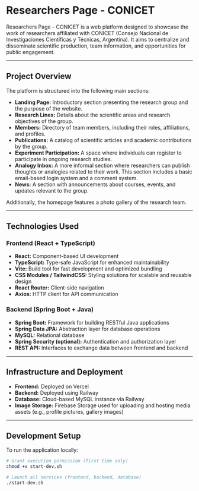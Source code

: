 # Researchers Page - CONICET

Researchers Page - CONICET is a web platform designed to showcase the work of researchers affiliated with CONICET (Consejo Nacional de Investigaciones Científicas y Técnicas, Argentina). It aims to centralize and disseminate scientific production, team information, and opportunities for public engagement.

---

## Project Overview

The platform is structured into the following main sections:

- **Landing Page:** Introductory section presenting the research group and the purpose of the website.
- **Research Lines:** Details about the scientific areas and research objectives of the group.
- **Members:** Directory of team members, including their roles, affiliations, and profiles.
- **Publications:** A catalog of scientific articles and academic contributions by the group.
- **Experiment Participation:** A space where individuals can register to participate in ongoing research studies.
- **Analogy Inbox:** A more informal section where researchers can publish thoughts or analogies related to their work. This section includes a basic email-based login system and a comment system.
- **News:** A section with announcements about courses, events, and updates relevant to the group.

Additionally, the homepage features a photo gallery of the research team.

---

## Technologies Used

### Frontend (React + TypeScript)
- **React:** Component-based UI development
- **TypeScript:** Type-safe JavaScript for enhanced maintainability
- **Vite:** Build tool for fast development and optimized bundling
- **CSS Modules / TailwindCSS:** Styling solutions for scalable and reusable design
- **React Router:** Client-side navigation
- **Axios:** HTTP client for API communication

### Backend (Spring Boot + Java)
- **Spring Boot:** Framework for building RESTful Java applications
- **Spring Data JPA:** Abstraction layer for database operations
- **MySQL:** Relational database
- **Spring Security (optional):** Authentication and authorization layer
- **REST API:** Interfaces to exchange data between frontend and backend

---

## Infrastructure and Deployment

- **Frontend:** Deployed on Vercel
- **Backend:** Deployed using Railway
- **Database:** Cloud-based MySQL instance via Railway
- **Image Storage:** Firebase Storage used for uploading and hosting media assets (e.g., profile pictures, gallery images)

---

## Development Setup

To run the application locally:

```bash
# Grant execution permission (first time only)
chmod +x start-dev.sh

# Launch all services (frontend, backend, database)
./start-dev.sh
```